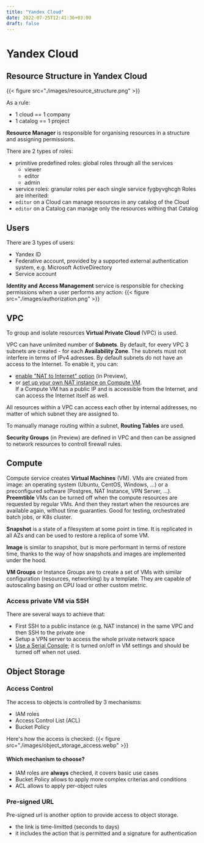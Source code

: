 ```yaml
---
title: "Yandex Cloud"
date: 2022-07-25T12:41:36+03:00
draft: false
---
```


# Yandex Cloud

## Resource Structure in Yandex Cloud

{{< figure src="./images/resource_structure.png" >}}

As a rule:
- 1 cloud == 1 company
- 1 catalog == 1 project

**Resource Manager** is responsible for organising resources in a structure and assigning permissions.

There are 2 types of roles:
- primitive predefined roles: global roles through all the services
  - viewer
  - editor
  - admin
- service roles: granular roles per each single service
fygbyvghcgh
Roles are inherited: 
- `editor` on a Cloud can manage resources in any catalog of the Cloud
- `editor` on a Catalog can manage only the resources withing that Catalog

## Users

There are 3 types of users:
- Yandex ID
- Federative account, provided by a supported external authentication system, e.g. Microsoft ActiveDirectory
- Service account

**Identity and Access Management** service is responsible for checking permissions when a user performs any action:
 {{< figure src="./images/authorization.png" >}}

## VPC

To group and isolate resources **Virtual Private Cloud** (VPC) is used. 

VPC can have unlimited number of **Subnets**. By default, for every VPC 3 subnets are created - for each **Availability Zone**. The subnets must not interfere in terms of IPv4 adresses. 
By default subnets do not have an access to the Internet. To enable it, you can:
- [enable "NAT to Internet" option](https://cloud.yandex.ru/docs/vpc/operations/enable-nat) (in Preview), 
- or [set up your own NAT instance on Compute VM](https://cloud.yandex.ru/docs/tutorials/routing/nat-instance#configure-static-route).  
If a Compute VM has a public IP and is accessible from the Internet, and can access the Internet itself as well. 

All resources within a VPC can access each other by internal addresses, no matter of which subnet they are assigned to. 

To manually manage routing within a subnet, **Routing Tables** are used.

**Security Groups** (in Preview) are defined in VPC and then can be assigned to network resources to controll firewall rules.

## Compute

Compute service creates **Virtual Machines** (VM). VMs are created from image: an operating system (Ubuntu, CentOS, Windows, ...) or a preconfigured software (Postgres, NAT Instance, VPN Server, ...).
**Preemtible** VMs can be turned off when the compute resources are requested by regular VMs. And then they restart when the resources are available again, without time guaranties. Good for testing, orchestrated batch jobs, or K8s cluster.

**Snapshot** is a state of a filesystem at some point in time. It is replicated in all AZs and can be used to restore a replica of some VM. 

**Image** is similar to snapshot, but is more performant in terms of restore time, thanks to the way of how snapshots and images are implemented under the hood.

**VM Groups** or Instance Groups are to create a set of VMs with similar configuration (resources, networking) by a template. They are capable of autoscaling basing on CPU load or other custom metric. 

### Access private VM via SSH

There are several ways to achieve that:
- First SSH to a public instance (e.g. NAT instance) in the same VPC and then SSH to the private one
- Setup a VPN server to access the whole private network space
- [Use a Serial Console](https://cloud.yandex.ru/docs/compute/operations/serial-console/connect-ssh); it is turned on/off in VM settings and should be turned off when not used. 

## Object Storage

### Access Control

The access to objects is controlled by 3 mechanisms:
- IAM roles
- Access Control List (ACL)
- Bucket Policy

Here's how the access is checked:
{{< figure src="./images/object_storage_access.webp" >}}

#### Which mechanism to choose?

- IAM roles are **always** checked, it covers basic use cases
- Bucket Policy allows to apply more complex criterias and conditions
- ACL allows to apply per-object rules

### Pre-signed URL

Pre-signed url is another option to provide access to object storage. 
- the link is time-limitted (seconds to days)
- it includes the action that is permitted and a signature for authentication
